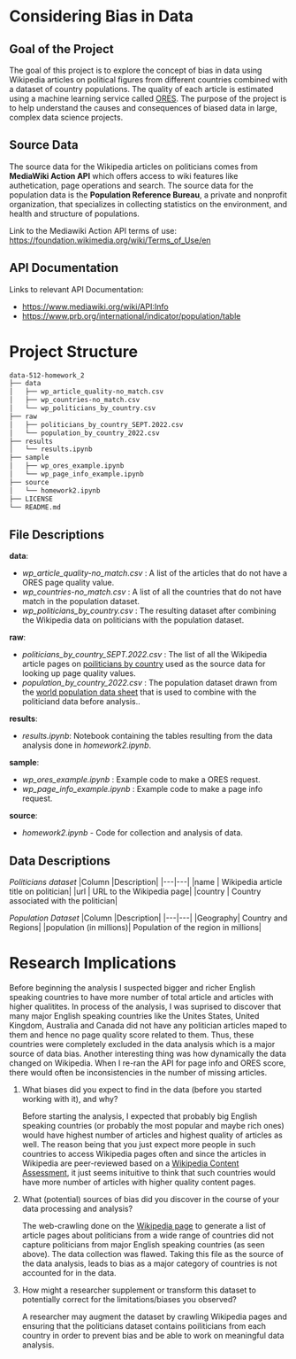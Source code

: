 # Considering Bias in Data

## Goal of the Project

The goal of this project is to explore the concept of bias in data using Wikipedia articles on political figures from different countries combined with a dataset of country populations. The quality of each article is estimated using a machine learning service called [ORES](https://www.mediawiki.org/wiki/ORES). The purpose of the project is to help understand the causes and consequences of biased data in large, complex data science projects.

## Source Data
The source data for the Wikipedia articles on politicians comes from **MediaWiki Action API** which offers access to wiki features like authetication, page operations and search. The source data for the population data is the **Population Reference Bureau**, a private and nonprofit organization, that specializes in collecting statistics on the environment, and health and structure of populations.

Link to the Mediawiki Action API terms of use: https://foundation.wikimedia.org/wiki/Terms_of_Use/en

## API Documentation
Links to relevant API Documentation:
- https://www.mediawiki.org/wiki/API:Info
- https://www.prb.org/international/indicator/population/table

# Project Structure

```bash
data-512-homework_2
├── data
│   ├── wp_article_quality-no_match.csv
│   ├── wp_countries-no_match.csv
│   └── wp_politicians_by_country.csv
├── raw
│   ├── politicians_by_country_SEPT.2022.csv
│   └── population_by_country_2022.csv
├── results
│   └── results.ipynb
├── sample
│   ├── wp_ores_example.ipynb
│   └── wp_page_info_example.ipynb
├── source
│   └── homework2.ipynb
├── LICENSE
└── README.md
 ```

## File Descriptions

**data**:
- *wp_article_quality-no_match.csv* : A list of the articles that do not have a ORES page quality value.
- *wp_countries-no_match.csv* : A list of all the countries that do not have match in the population dataset.
- *wp_politicians_by_country.csv* : The resulting dataset after combining the Wikipedia data on politicians with the population dataset.

**raw**:
- *politicians_by_country_SEPT.2022.csv* : The list of all the Wikipedia article pages on [poiliticians by country](https://en.wikipedia.org/wiki/Category:Politicians_by_nationality) used as the source data for looking up page quality values.
- *population_by_country_2022.csv* : The population dataset drawn from the [world population data sheet](https://www.prb.org/international/indicator/population/table) that is used to combine with the politiciand data before analysis..

**results**:
- *results.ipynb*: Notebook containing the tables resulting from the data analysis done in *homework2.ipynb*.

**sample**:
- *wp_ores_example.ipynb* : Example code to make a ORES request.
- *wp_page_info_example.ipynb* : Example code to make a page info request.

**source**:
- *homework2.ipynb* - Code for collection and analysis of data.

## Data Descriptions

*Politicians dataset*
|Column |Description|
|---|---|
|name | Wikipedia article title on politician|
|url | URL to the Wikipedia page|
|country | Country associated with the politician|

*Population Dataset*
|Column |Description|
|---|---|
|Geography| Country and Regions|
|population (in millions)| Population of the region in millions|

# Research Implications

Before beginning the analysis I suspected bigger and richer English speaking countries to have more number of total article and articles with higher qualitites. In process of the analysis, I was suprised to discover that many major English speaking countries like the Unites States, United Kingdom, Australia and Canada did not have any politician articles maped to them and hence no page quality score related to them. Thus, these countries were completely excluded in the data analysis which is a major source of data bias. Another interesting thing was how dynamically the data changed on Wikipedia. When I re-ran the API for page info and ORES score, there would often be inconsistencies in the number of missing articles.

1. What biases did you expect to find in the data (before you started working with it), and why?

    Before starting the analysis, I expected that probably big English speaking countries (or probably the most popular and maybe rich ones) would have highest number of articles and highest quality of articles as well. The reason being that you just expect more people in such countries to access Wikipedia pages often and since the articles in Wikipedia are peer-reviewed based on a [Wikipedia Content Assessment](https://en.wikipedia.org/wiki/Wikipedia:Content_assessment), it just seems inituitive to think that such countries would have more number of articles with higher quality content pages.

2. What (potential) sources of bias did you discover in the course of your data processing and analysis?

    The web-crawling done on the [Wikipedia page](https://en.wikipedia.org/wiki/Category:Politicians_by_nationality) to generate a list of article pages about politicians from a wide range of countries did not capture politicians from major English speaking countries (as seen above). The data collection was flawed. Taking this file as the source of the data analysis, leads to bias as a major category of countries is not accounted for in the data. 

3. How might a researcher supplement or transform this dataset to potentially correct for the limitations/biases you observed?

    A researcher may augment the dataset by crawling Wikipedia pages and ensuring that the politicians dataset contains poiliticians from each country in order to prevent bias and be able to work on meaningful data analysis.
